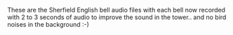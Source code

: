 These are the Sherfield English bell audio files with each bell now recorded with 2 to 3 seconds of audio to improve the sound in the tower.. and no bird noises in the background :-)
